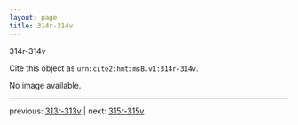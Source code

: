 ```yaml
---
layout: page
title: 314r-314v
---
```


314r-314v

Cite this object as `urn:cite2:hmt:msB.v1:314r-314v`.

No image available. 



---

previous: [313r-313v](../313r-313v/) | next: [315r-315v](../315r-315v/)